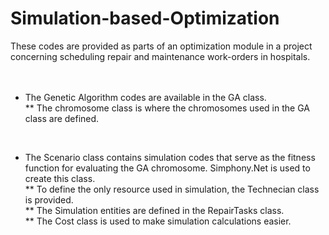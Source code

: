 # Simulation-based-Optimization
These codes are provided as parts of an optimization module in a project concerning scheduling repair and maintenance work-orders in hospitals.
<br />
<br />
<br />

* The Genetic Algorithm codes are available in the GA class. <br />
     **     The chromosome class is where the chromosomes used in the GA class are defined.
    
 <br />
 
* The Scenario class contains simulation codes that serve as the fitness function for evaluating the GA chromosome. Simphony.Net is used to create this class. <br />
     **     To define the only resource used in simulation, the Technecian class is provided. <br />
     **     The Simulation entities are defined in the RepairTasks class. <br />
     **     The Cost class is used to make simulation calculations easier.
